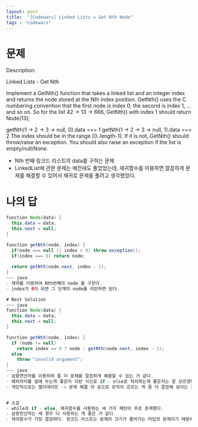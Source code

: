 ```yaml
---
layout: post
title:  "[Codewars] Linked Lists = Get Nth Node"
tags : "codewars"
---
```


# 문제
Description:

Linked Lists - Get Nth

Implement a GetNth() function that takes a linked list and an integer index and returns the node stored at the Nth index position. GetNth() uses the C numbering convention that the first node is index 0, the second is index 1, ... and so on. So for the list 42 -> 13 -> 666, GetNth() with index 1 should return Node(13);

getNth(1 -> 2 -> 3 -> null, 0).data === 1
getNth(1 -> 2 -> 3 -> null, 1).data === 2
The index should be in the range [0..length-1]. If it is not, GetNth() should throw/raise an exception. You should also raise an exception if the list is empty/null/None.

- Nth 번째 링크드 리스트의 data를 구하는 문제
- LinkedList에 관한 문제는 예전에도 풀었었는데, 재귀함수를 이용하면 깔끔하게 문제를 해결할 수 있어서 재귀로 문제를 풀려고 생각했었다.

# 나의 답
~~~ java
function Node(data) {
  this.data = data;
  this.next = null;
}

function getNth(node, index) {
  if(node === null || index < 0) throw exception();
  if(index === 0) return node;
  
  return getNth(node.next, index - 1);
}
~~~ java
- 재귀를 이용하여 Nth번째의 node 를 구한다.
- index가 0이 되면 그 단계의 node를 리턴하면 된다.

# Best Solution
~~~ java
function Node(data) {
  this.data = data;
  this.next = null;
}

function getNth(node, index) {
  if (node != null)
    return index == 0 ? node : getNth(node.next, index - 1);
  else
    throw "invalid argument";  
}
~~~ java
- 삼항연산자를 이용하여 좀 더 문제를 깔끔하게 해결할 수 있는 거 같다.
- 예외처리를 앞에 두는게 좋은지 이런 식으로 if - else로 처리하는게 좋은지는 잘 모르겠다.
- 개인적으로는 벨리데이트 -> 문제 해결 의 순으로 로직이 흐르는 게 좀 더 깔끔해 보이는 거 같다.


# 소감
- while과 if - else, 재귀함수를 사용하는 세 가지 패턴이 주로 존재했다.
- 삼항연산자는 세 경우 다 사용하는 게 좋은 거 같다.
- 재귀함수가 가장 깔끔하다. 링크드 리스트는 문제의 크기가 줄어가는 타입의 문제이기 때문에, 재귀를 사용하면 깔끔하게 해결할 수 있는 거 같다.
